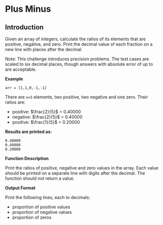 # Plus Minus

## Introduction
Given an array of integers, calculate the ratios of its elements that are positive, negative, and zero. Print the decimal value of each fraction on a new line with  places after the decimal.

Note: This challenge introduces precision problems. The test cases are scaled to six decimal places, though answers with absolute error of up to  are acceptable.

**Example**

```
arr = [1,1,0,-1,-1]
```

There are `n=5` elements, two positive, two negative and one zero. Their ratios are:

- positive: $\frac{2}{5}$ = 0.40000
- negative: $\frac{2}{5}$ = 0.40000
- positive: $\frac{1}{5}$ = 0.20000

**Results are printed as:**

```
0.40000
0.40000
0.20000
```

**Function Description**

Print the ratios of positive, negative and zero values in the array. Each value should be printed on a separate line with  digits after the decimal. The function should not return a value.

**Output Format**

Print the following  lines, each to  decimals:

- proportion of positive values
- proportion of negative values
- proportion of zeros